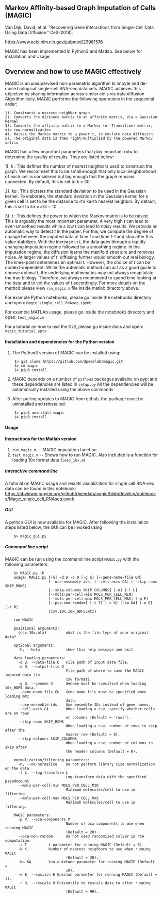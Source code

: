 Markov Affinity-based Graph Imputation of Cells (MAGIC)
-------------------------------------------------------
Van Dijk, David, et al. "Recovering Gene Interactions from Single-Cell Data Using Data Diffusion." Cell (2018).

https://www.ncbi.nlm.nih.gov/pubmed/29961576

MAGIC has been implemented in Python3 and Matlab. See below for installation and Usage.


Overview and how to use MAGIC effectively
-------------------------------------------------------
MAGIC is an unsupervised non-parametric algorithm to impyte and de-noise biological single-cell RNA-seq data sets. MAGIC achieves this objective by sharing information across similar cells via data diffusion. Algorithmically, MAGIC performs the following operations in the sequential order:

	1). Constructs a nearest-neighbor graph
	2). Converts the distance matrix to an affinity matrix, via a Gaussian kernel
	3). Converts the affinity matrix to a Markov (or Transition) matrix, via row normalization
	4). Raises the Markov matrix to a power t, to emulate data diffusion
	5). The original data is then right-multiplied by the powered Markov matrix
	
MAGIC has a few important parameters that play important rolw to determine the quality of results. They are listed below:

1). _k_ : This defines the number of nearest neighbors used to construct the graph. We recomment this to be small enough that only local neighborhood of each cell is considered but big enough that the graph remains connected. By default, this is set to k  = 30.

2). _ka_ : This dictates the standard deviation to be used in the Gaussian kernel. To elaborate, the standard deviation in the Gaussian kernel for a given cell is set to be the distance to it's ka-th nearest neighbor. By default, this is set to _ka_ = _k_/3 = 10.

3). _t_ : This defines the power to which the Markov matrix is to be raised. This is arguably the most important parameter. A very high _t_ can lead to over-smoothed results while a low _t_ can lead to noisy results. We provide an automatic way to detect _t_ in the paper. For this, we compute the degree of change between the imputed data at time _t_ and time _t-1_ and stop after this value stabilizes. With the increase in _t_, the data goes through a rapidly changing imputation regime followed by a smoothing regime. In the imputation regime, the diffusion learns the manifold structure and removes noise. At larger values of _t_, diffusing further would smooth out real biology. The knee-point determines an optimal _t_. However, the choice of _t_ can be context-dependent. While the automatic method can act as a good guide to choose optimal _t_, the underlying mathematics may not always recapitulate the true biology. Therefore, we always recommend to spend time looking at the data and to vet the values of _t_ accordingly. For more details on the method please view `run_magic.m` file inside matlab directory above. 

For example Python notebooks, please go inside the notebooks directory and open: `Magic_single_cell_RNAseq.ipynb`

For example MATLAb usage, please go inside the notebooks directory and open: `test_magic.m`

For a tutorial on how to use the GUI, please go inside docs and open: `magic_tutorial.pptx`

#### Installation and dependencies for the Python version
1. The Python3 version of MAGIC can be installed using:

        $> git clone https://github.com/dpeerlab/magic.git
        $> cd magic
        $> pip3 install .

2. MAGIC depends on a number of `python3` packages available on pypi and these dependencies are listed in `setup.py`
All the dependencies will be automatically installed using the above commands

3. After pulling updates to MAGIC from github, the package must be uninstalled and reinstalled:
		
		$> pip3 uninstall magic
		$> pip3 install .
		
#### Usage

#### Instructions for the Matlab version
1. `run_magic.m` -- MAGIC imputation function
2. `test_magic.m` -- Shows how to run MAGIC. Also included is a function for loading 10x format data (`load_10x.m`)

##### Interactive command line
A tutorial on MAGIC usage and results visualization for single cell RNA-seq data can be found in this notebook: https://nbviewer.jupyter.org/github/dpeerlab/magic/blob/develop/notebooks/Magic_single_cell_RNAseq.ipynb


##### GUI
A python GUI is now available for MAGIC. After following the installation steps listed below, the GUI can be invoked using

        $> magic_gui.py

##### Command line script
MAGIC can be run using the command line script `MAGIC.py` with the following parameters:

		$> MAGIC.py -h
		usage: MAGIC.py [-h] -d D -o O [-g G] [--gene-name-file GN]
        		        [--use-ensemble-ids] [--cell-axis CA] [--skip-rows SKIP_ROWS]
                		[--skip-columns SKIP_COLUMNS] [-n] [-l L]
                		[--mols-per-cell-min MOLS_PER_CELL_MIN]
                		[--mols-per-cell-max MOLS_PER_CELL_MAX] [-p P]
                		[--pca-non-random] [-t T] [-k K] [-ka KA] [-e E] [-r R]
                		{csv,10x,10x_HDF5,mtx}
		
		run MAGIC

		positional arguments:
		  {csv,10x,mtx}         what is the file type of your original data?

		optional arguments:
		  -h, --help            show this help message and exit

		data loading parameters:
		  -d D, --data-file D   File path of input data file.
		  -o O, --output-file O
		                        File path of where to save the MAGIC imputed data (in
		                        csv format).
		  -g G, --genome G      Genome must be specified when loading 10x_HDF5 data.
		  --gene-name-file GN   Gene name file must be specified when loading mtx
		                        data.
		  --use-ensemble-ids    Use ensemble IDs instead of gene names.
		  --cell-axis CA        When loading a csv, specify whether cells are on rows
		                        or columns (Default = 'rows').
		  --skip-rows SKIP_ROWS
		                        When loading a csv, number of rows to skip after the
		                        header row (Default = 0).
		  --skip-columns SKIP_COLUMNS
		                        When loading a csv, number of columns to skip after
		                        the header columns (Default = 0).
		
		normalization/filtering parameters:
		  -n, --no-normalize    Do not perform library size normalization on the data
		  -l L, --log-transform L
		                        Log-transform data with the specified pseudocount.
		  --mols-per-cell-min MOLS_PER_CELL_MIN
		                        Minimum molecules/cell to use in filtering.
		  --mols-per-cell-max MOLS_PER_CELL_MAX
		                        Maximum molecules/cell to use in filtering.

		MAGIC parameters:
		  -p P, --pca-components P
		                        Number of pca components to use when running MAGIC
		                        (Default = 20).
		  --pca-non-random      Do not used randomized solver in PCA computation.
		  -t T			t parameter for running MAGIC (Default = 6).
		  -k K			Number of nearest neighbors to use when running MAGIC
                        		(Default = 30).
		  -ka KA		knn-autotune parameter for running MAGIC (Default =
                        		10).
		  -e E, --epsilon E	Epsilon parameter for running MAGIC (Default = 1).
		  -r R, --rescale R	Percentile to rescale data to after running MAGIC
                        		(Default = 99).
